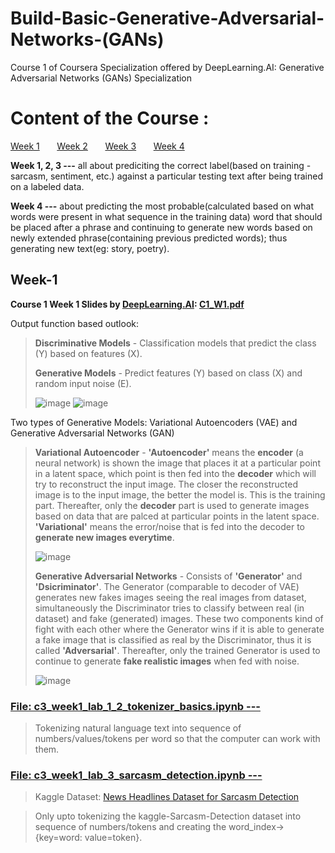 # Build-Basic-Generative-Adversarial-Networks-(GANs)
Course 1 of Coursera Specialization offered by DeepLearning.AI: Generative Adversarial Networks (GANs) Specialization

# Content of the Course :

<a href="#week-1">Week 1</a> &nbsp;&nbsp;&nbsp;&nbsp;&nbsp; <a href="#week-2">Week 2</a> &nbsp;&nbsp;&nbsp;&nbsp;&nbsp; <a href="#week-3">Week 3</a> &nbsp;&nbsp;&nbsp;&nbsp;&nbsp; <a href="#week-4">Week 4</a>
<p><b>Week 1, 2, 3 ---</b> all about prediciting the correct label(based on training - sarcasm, sentiment, etc.) against a particular testing text after being trained on a labeled data.</p>
<p><b>Week 4 ---</b> about predicting the most probable(calculated based on what words were present in what sequence in the training data) word that should be placed after a phrase and continuing to generate new words based on newly extended phrase(containing previous predicted words); thus generating new text(eg: story, poetry).</p>

## Week-1

**Course 1 Week 1 Slides by <a href="https://community.deeplearning.ai/t/gans-course-1-lecture-notes/52326">DeepLearning.AI</a>: 
[C1_W1.pdf](https://github.com/souvikmajumder26/Generative-Adversarial-Networks-GANs-Specialization/files/8923384/C1_W1.pdf)**

Output function based outlook:

> **Discriminative Models** - Classification models that predict the class (Y) based on features (X).
> 
> **Generative Models** - Predict features (Y) based on class (X) and random input noise (E).
> 
> ![image](https://user-images.githubusercontent.com/86871718/173869967-34894139-d0f3-4cdb-a929-c0b358e31d09.png)
> ![image](https://user-images.githubusercontent.com/86871718/173870105-d764dc6d-1d6f-4ead-be01-1ec2837e8c5e.png)

Two types of Generative Models: Variational Autoencoders (VAE) and Generative Adversarial Networks (GAN)

> **Variational Autoencoder** - **'Autoencoder'** means the **encoder** (a neural network) is shown the image that places it at a particular point in a latent space, which point is then fed into the **decoder** which will try to reconstruct the input image. The closer the reconstructed image is to the input image, the better the model is.
This is the training part. Thereafter, only the **decoder** part is used to generate images based on data that are palced at particular points in the latent space.
**'Variational'** means the error/noise that is fed into the decoder to **generate new images everytime**.
> 
> ![image](https://user-images.githubusercontent.com/86871718/173877215-708af601-7daf-4256-a6f0-91bfd8485f5a.png)
>
> **Generative Adversarial Networks** - Consists of **'Generator'** and **'Dsicriminator'**. The Generator (comparable to decoder of VAE) generates new fakes images seeing the real images from dataset, simultaneously the Discriminator tries to classify between real (in dataset) and fake (generated) images. These two components kind of fight with each other where the Generator wins if it is able to generate a fake image that is classified as real by the Discriminator, thus it is called **'Adversarial'**. Thereafter, only the trained Generator is used to continue to generate **fake realistic images** when fed with noise.
>
> ![image](https://user-images.githubusercontent.com/86871718/174194682-ffa41936-7609-4ee5-8746-08e553fd2cd4.png)


### <a href="https://github.com/souvikmajumder26/DeepLearning-AI-TensorFlow-Developer-Professional-Certificate/blob/main/Course-3-Natural-Language-Processing-in-TensorFlow/c3_week1_lab_1_2_tokenizer_basics.ipynb">File: c3_week1_lab_1_2_tokenizer_basics.ipynb ---</a>
> Tokenizing natural language text into sequence of numbers/values/tokens per word so that the computer can work with them.

### <a href="https://github.com/souvikmajumder26/DeepLearning-AI-TensorFlow-Developer-Professional-Certificate/blob/main/Course-3-Natural-Language-Processing-in-TensorFlow/c3_week1_lab_3_sarcasm_detection.ipynb">File: c3_week1_lab_3_sarcasm_detection.ipynb ---</a>
> Kaggle Dataset: <a href="https://www.kaggle.com/rmisra/news-headlines-dataset-for-sarcasm-detection">News Headlines Dataset for Sarcasm Detection</a>

> Only upto tokenizing the kaggle-Sarcasm-Detection dataset into sequence of numbers/tokens and creating the word_index->{key=word: value=token}.
